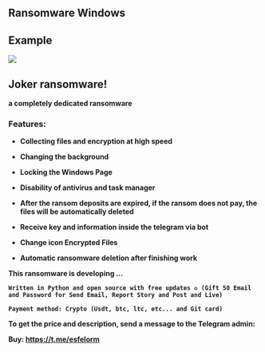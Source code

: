 ## Ransomware Windows

<b>

## Example

<img src="https://github.com/user-attachments/assets/04a7a741-5055-45f8-9df6-b9fcce1b2c5e">


## Joker ransomware! 

a completely dedicated ransomware 

### Features:

- Collecting files and encryption at high speed 

- Changing the background  

- Locking the Windows Page 

- Disability of antivirus and task manager 

- After the ransom deposits are expired, if the ransom does not pay, the files will be automatically deleted

- Receive key and information inside the telegram via bot

- Change icon Encrypted Files 

- Automatic ransomware deletion after finishing work


This ransomware is developing ...

`Written in Python and open source with free updates ♻️ (Gift 50 Email and Password for Send Email, Report Story and Post and Live)`

`Payment method: Crypto (Usdt, btc, ltc, etc... and Git card)`

To get the price and description, send a message to the Telegram admin:

Buy: https://t.me/esfelorm

</b>
